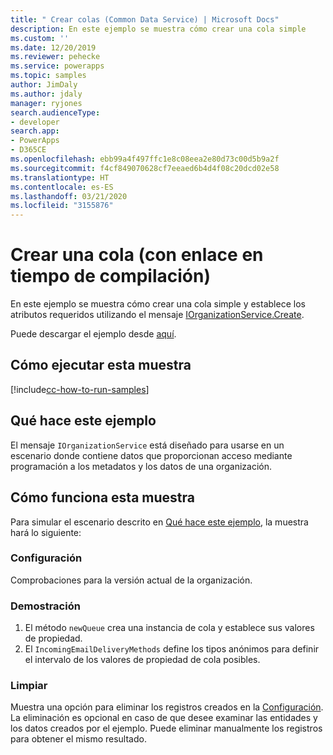 ```yaml
---
title: " Crear colas (Common Data Service) | Microsoft Docs"
description: En este ejemplo se muestra cómo crear una cola simple
ms.custom: ''
ms.date: 12/20/2019
ms.reviewer: pehecke
ms.service: powerapps
ms.topic: samples
author: JimDaly
ms.author: jdaly
manager: ryjones
search.audienceType:
- developer
search.app:
- PowerApps
- D365CE
ms.openlocfilehash: ebb99a4f497ffc1e8c08eea2e80d73c00d5b9a2f
ms.sourcegitcommit: f4cf849070628cf7eeaed6b4d4f08c20dcd02e58
ms.translationtype: HT
ms.contentlocale: es-ES
ms.lasthandoff: 03/21/2020
ms.locfileid: "3155876"
---
```

# <a name="create-a-queue-early-bound"></a>Crear una cola (con enlace en tiempo de compilación)

En este ejemplo se muestra cómo crear una cola simple y establece los atributos requeridos utilizando el mensaje [IOrganizationService.Create](https://docs.microsoft.com/dotnet/api/microsoft.xrm.sdk.iorganizationservice.create?view=dynamics-general-ce-9).

Puede descargar el ejemplo desde [aquí](https://github.com/microsoft/PowerApps-Samples/tree/master/cds/orgsvc/C%23/CreateQueue).

## <a name="how-to-run-this-sample"></a>Cómo ejecutar esta muestra

[!include[cc-how-to-run-samples](../../includes/cc-how-to-run-samples.md)]

## <a name="what-this-sample-does"></a>Qué hace este ejemplo

El mensaje `IOrganizationService` está diseñado para usarse en un escenario donde contiene datos que proporcionan acceso mediante programación a los metadatos y los datos de una organización.

## <a name="how-this-sample-works"></a>Cómo funciona esta muestra

Para simular el escenario descrito en [Qué hace este ejemplo](#what-this-sample-does), la muestra hará lo siguiente:

### <a name="setup"></a>Configuración

Comprobaciones para la versión actual de la organización.

### <a name="demonstrate"></a>Demostración

1. El método `newQueue` crea una instancia de cola y establece sus valores de propiedad. 
2. El `IncomingEmailDeliveryMethods` define los tipos anónimos para definir el intervalo de los valores de propiedad de cola posibles.

### <a name="clean-up"></a>Limpiar

Muestra una opción para eliminar los registros creados en la [Configuración](#setup). La eliminación es opcional en caso de que desee examinar las entidades y los datos creados por el ejemplo. Puede eliminar manualmente los registros para obtener el mismo resultado.

